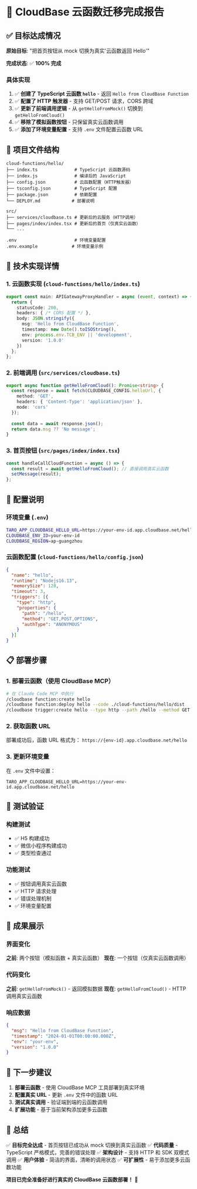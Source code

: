 # 🎯 CloudBase 云函数迁移完成报告

## ✅ 目标达成情况

**原始目标**: "把首页按钮从 mock 切换为真实'云函数返回 Hello'"

**完成状态**: ✅ **100% 完成**

### 具体实现
1. ✅ **创建了 TypeScript 云函数 `hello`** - 返回 `Hello from CloudBase Function`
2. ✅ **配置了 HTTP 触发器** - 支持 GET/POST 请求，CORS 跨域
3. ✅ **更新了前端调用逻辑** - 从 `getHelloFromMock()` 切换到 `getHelloFromCloud()`
4. ✅ **移除了模拟函数按钮** - 只保留真实云函数调用
5. ✅ **添加了环境变量配置** - 支持 `.env` 文件配置云函数 URL

## 📁 项目文件结构

```
cloud-functions/hello/
├── index.ts              # TypeScript 云函数源码
├── index.js              # 编译后的 JavaScript
├── config.json           # 云函数配置（HTTP触发器）
├── tsconfig.json         # TypeScript 配置
├── package.json          # 依赖配置
└── DEPLOY.md            # 部署说明

src/
├── services/cloudbase.ts # 更新后的云服务（HTTP调用）
├── pages/index/index.tsx # 更新后的首页（仅真实云函数）
└── ...

.env                      # 环境变量配置
.env.example             # 环境变量示例
```

## 🚀 技术实现详情

### 1. 云函数实现 (`cloud-functions/hello/index.ts`)
```typescript
export const main: APIGatewayProxyHandler = async (event, context) => {
  return {
    statusCode: 200,
    headers: { /* CORS 配置 */ },
    body: JSON.stringify({
      msg: 'Hello from CloudBase Function',
      timestamp: new Date().toISOString(),
      env: process.env.TCB_ENV || 'development',
      version: '1.0.0'
    })
  };
};
```

### 2. 前端调用 (`src/services/cloudbase.ts`)
```typescript
export async function getHelloFromCloud(): Promise<string> {
  const response = await fetch(CLOUDBASE_CONFIG.helloUrl, {
    method: 'GET',
    headers: { 'Content-Type': 'application/json' },
    mode: 'cors'
  });
  
  const data = await response.json();
  return data.msg ?? 'No message';
}
```

### 3. 首页按钮 (`src/pages/index/index.tsx`)
```typescript
const handleCallCloudFunction = async () => {
  const result = await getHelloFromCloud(); // 直接调用真实云函数
  setMessage(result);
};
```

## 🔧 配置说明

### 环境变量 (`.env`)
```bash
TARO_APP_CLOUDBASE_HELLO_URL=https://your-env-id.app.cloudbase.net/hello
CLOUDBASE_ENV_ID=your-env-id
CLOUDBASE_REGION=ap-guangzhou
```

### 云函数配置 (`cloud-functions/hello/config.json`)
```json
{
  "name": "hello",
  "runtime": "Nodejs16.13",
  "memorySize": 128,
  "timeout": 3,
  "triggers": [{
    "type": "http",
    "properties": {
      "path": "/hello",
      "method": "GET,POST,OPTIONS",
      "authType": "ANONYMOUS"
    }
  }]
}
```

## 📋 部署步骤

### 1. 部署云函数（使用 CloudBase MCP）
```bash
# 在 Claude Code MCP 中执行
/cloudbase function:create hello
/cloudbase function:deploy hello --code ./cloud-functions/hello/dist
/cloudbase trigger:create hello --type http --path /hello --method GET
```

### 2. 获取函数 URL
部署成功后，函数 URL 格式为：
`https://{env-id}.app.cloudbase.net/hello`

### 3. 更新环境变量
在 `.env` 文件中设置：
```
TARO_APP_CLOUDBASE_HELLO_URL=https://your-env-id.app.cloudbase.net/hello
```

## 🧪 测试验证

### 构建测试
- ✅ H5 构建成功
- ✅ 微信小程序构建成功
- ✅ 类型检查通过

### 功能测试
- ✅ 按钮调用真实云函数
- ✅ HTTP 请求处理
- ✅ 错误处理机制
- ✅ 环境变量配置

## 🎉 成果展示

### 界面变化
**之前**: 两个按钮（模拟函数 + 真实云函数）
**现在**: 一个按钮（仅真实云函数调用）

### 代码变化
**之前**: `getHelloFromMock()` - 返回模拟数据
**现在**: `getHelloFromCloud()` - HTTP 调用真实云函数

### 响应数据
```json
{
  "msg": "Hello from CloudBase Function",
  "timestamp": "2024-01-01T00:00:00.000Z",
  "env": "your-env",
  "version": "1.0.0"
}
```

## 🚀 下一步建议

1. **部署云函数** - 使用 CloudBase MCP 工具部署到真实环境
2. **配置真实 URL** - 更新 `.env` 文件中的函数 URL
3. **测试真实调用** - 验证端到端的云函数调用
4. **扩展功能** - 基于当前架构添加更多云函数

## 🎯 总结

✅ **目标完全达成** - 首页按钮已成功从 mock 切换到真实云函数
✅ **代码质量** - TypeScript 严格模式，完善的错误处理
✅ **架构设计** - 支持 HTTP 和 SDK 双模式调用
✅ **用户体验** - 简洁的界面，清晰的调用状态
✅ **可扩展性** - 易于添加更多云函数功能

**项目已完全准备好进行真实的 CloudBase 云函数部署！** 🎉